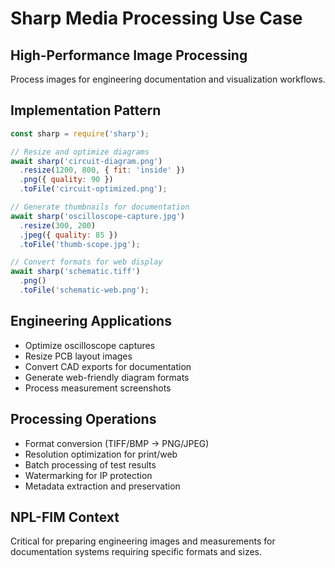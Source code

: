 # Sharp Media Processing Use Case

## High-Performance Image Processing
Process images for engineering documentation and visualization workflows.

## Implementation Pattern
```javascript
const sharp = require('sharp');

// Resize and optimize diagrams
await sharp('circuit-diagram.png')
  .resize(1200, 800, { fit: 'inside' })
  .png({ quality: 90 })
  .toFile('circuit-optimized.png');

// Generate thumbnails for documentation
await sharp('oscilloscope-capture.jpg')
  .resize(300, 200)
  .jpeg({ quality: 85 })
  .toFile('thumb-scope.jpg');

// Convert formats for web display
await sharp('schematic.tiff')
  .png()
  .toFile('schematic-web.png');
```

## Engineering Applications
- Optimize oscilloscope captures
- Resize PCB layout images
- Convert CAD exports for documentation
- Generate web-friendly diagram formats
- Process measurement screenshots

## Processing Operations
- Format conversion (TIFF/BMP → PNG/JPEG)
- Resolution optimization for print/web
- Batch processing of test results
- Watermarking for IP protection
- Metadata extraction and preservation

## NPL-FIM Context
Critical for preparing engineering images and measurements for documentation systems requiring specific formats and sizes.